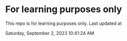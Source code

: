 # For learning purposes only
This repo is for learning purposes only.
Last updated at

Saturday, September 2, 2023 10:41:24 AM

